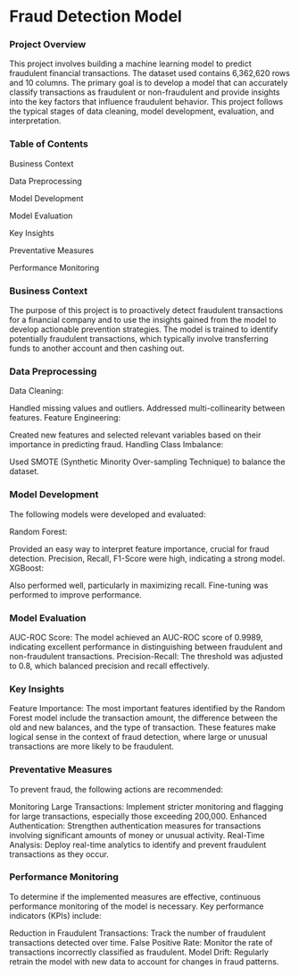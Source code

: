 
# Fraud Detection Model 

### Project Overview  

This project involves building a machine learning model to predict fraudulent financial transactions. The dataset used contains 6,362,620 rows and 10 columns. The primary goal is to develop a model that can accurately classify transactions as fraudulent or non-fraudulent and provide insights into the key factors that influence fraudulent behavior. This project follows the typical stages of data cleaning, model development, evaluation, and interpretation.

### Table of Contents  

Business Context  

Data Preprocessing  

Model Development  

Model Evaluation  

Key Insights  

Preventative Measures  

Performance Monitoring  



### Business Context <br>
The purpose of this project is to proactively detect fraudulent transactions for a financial company and to use the insights gained from the model to develop actionable prevention strategies. The model is trained to identify potentially fraudulent transactions, which typically involve transferring funds to another account and then cashing out.


### Data Preprocessing <br>
Data Cleaning:

Handled missing values and outliers.
Addressed multi-collinearity between features.
Feature Engineering:

Created new features and selected relevant variables based on their importance in predicting fraud.
Handling Class Imbalance:

Used SMOTE (Synthetic Minority Over-sampling Technique) to balance the dataset. <br>
### Model Development
The following models were developed and evaluated:

Random Forest:

Provided an easy way to interpret feature importance, crucial for fraud detection.
Precision, Recall, F1-Score were high, indicating a strong model.
XGBoost:

Also performed well, particularly in maximizing recall.
Fine-tuning was performed to improve performance.
### Model Evaluation<br>
AUC-ROC Score: The model achieved an AUC-ROC score of 0.9989, indicating excellent performance in distinguishing between fraudulent and non-fraudulent transactions.
Precision-Recall: The threshold was adjusted to 0.8, which balanced precision and recall effectively.
### Key Insights<br>
Feature Importance:
The most important features identified by the Random Forest model include the transaction amount, the difference between the old and new balances, and the type of transaction.
These features make logical sense in the context of fraud detection, where large or unusual transactions are more likely to be fraudulent.
### Preventative Measures <br>
To prevent fraud, the following actions are recommended:

Monitoring Large Transactions: Implement stricter monitoring and flagging for large transactions, especially those exceeding 200,000.
Enhanced Authentication: Strengthen authentication measures for transactions involving significant amounts of money or unusual activity.
Real-Time Analysis: Deploy real-time analytics to identify and prevent fraudulent transactions as they occur.
### Performance Monitoring <br>
To determine if the implemented measures are effective, continuous performance monitoring of the model is necessary. Key performance indicators (KPIs) include:

Reduction in Fraudulent Transactions: Track the number of fraudulent transactions detected over time.
False Positive Rate: Monitor the rate of transactions incorrectly classified as fraudulent.
Model Drift: Regularly retrain the model with new data to account for changes in fraud patterns.

